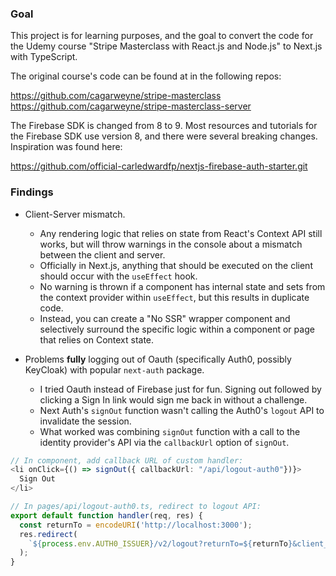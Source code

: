 ### Goal 

This project is for learning purposes, and the goal to convert the code for the Udemy course
"Stripe Masterclass with React.js and Node.js" to Next.js with TypeScript.

The original course's code can be found at in the following repos:

https://github.com/cagarweyne/stripe-masterclass
https://github.com/cagarweyne/stripe-masterclass-server

The Firebase SDK is changed from 8 to 9. Most resources and tutorials for 
the Firebase SDK use version 8, and there were several breaking changes. 
Inspiration was found here:

https://github.com/official-carledwardfp/nextjs-firebase-auth-starter.git

### Findings 
- Client-Server mismatch. 
  - Any rendering logic that relies on state from React's Context API still works,
  but will throw warnings in the console about a mismatch between the client and 
  server. 
  - Officially in Next.js, anything that should be executed on the client
  should occur with the `useEffect` hook.
  - No warning is thrown if a component has internal state and sets from the
  context provider within `useEffect`, but this results in duplicate code.
  - Instead, you can create a "No SSR" wrapper component and selectively surround 
  the specific logic within a component or page that relies on Context state.

    
- Problems **fully** logging out of Oauth (specifically Auth0, possibly KeyCloak)
with popular `next-auth` package. 
  - I tried Oauth instead of Firebase just for fun. Signing out followed by 
  clicking a Sign In link would sign me back in without a challenge. 
  - Next Auth's `signOut` function wasn't calling the Auth0's `logout` API to 
  invalidate the session.
  - What worked was combining `signOut` function with a call to the 
  identity provider's API via the `callbackUrl` option of `signOut`.

```typescript jsx
// In component, add callback URL of custom handler:
<li onClick={() => signOut({ callbackUrl: "/api/logout-auth0"})}>
  Sign Out
</li>

// In pages/api/logout-auth0.ts, redirect to logout API:
export default function handler(req, res) {
  const returnTo = encodeURI('http://localhost:3000');
  res.redirect(
    `${process.env.AUTH0_ISSUER}/v2/logout?returnTo=${returnTo}&client_id=${process.env["AUTH0_CLIENT_ID"]}`,
  );
}
```

